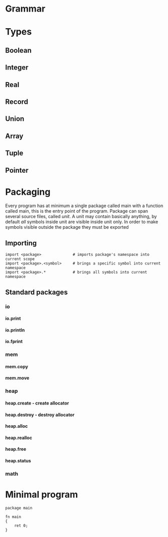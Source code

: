 # Grammar
# Types
## Boolean
## Integer
## Real
## Record
## Union
## Array
## Tuple
## Pointer

# Packaging
Every program has at minimum a single package called main with a function called main, this is the
entry point of the program. Package can span several source files, called _unit_. A unit may
contain basically anything, by default _all_ symbols inside unit are visible inside unit only. In
order to make symbols visible outside the package they must be exported

## Importing
```
import <package>              # imports package's namespace into current scope
import <package>.<symbol>     # brings a specific symbol into current namespace
import <package>.*            # brings all symbols into current namespace
```

## Standard packages

### io
#### io.print
#### io.println
#### io.fprint

### mem
#### mem.copy
#### mem.move

### heap
#### heap.create - create allocator
#### heap.destroy - destroy allocator
#### heap.alloc
#### heap.realloc
#### heap.free
#### heap.status

### math

# Minimal program
```
package main

fn main
{
    ret 0;
}
```
